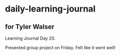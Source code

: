 # daily-learning-journal

## for Tyler Walser

Learning Journal Day 20.

Presented group project on Friday. Felt like it went well!
